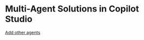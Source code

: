# Multi-Agent Solutions in Copilot Studio

[Add other agents](https://learn.microsoft.com/en-us/microsoft-copilot-studio/authoring-add-other-agents)
